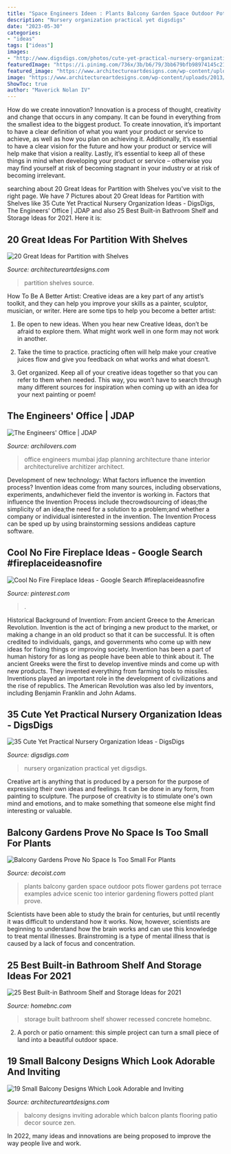 ```yaml
---
title: "Space Engineers Ideen : Plants Balcony Garden Space Outdoor Pots Flower Gardens Pot Terrace Examples Advice Scenic Too Interior Gardening Flowers Potted Plant Prove"
description: "Nursery organization practical yet digsdigs"
date: "2023-05-30"
categories:
- "ideas"
tags: ["ideas"]
images:
- "http://www.digsdigs.com/photos/cute-yet-practical-nursery-organization-ideas-7.jpg"
featuredImage: "https://i.pinimg.com/736x/3b/b6/79/3bb679bfb98974145c217f086a20fc33.jpg"
featured_image: "https://www.architectureartdesigns.com/wp-content/uploads/2013/08/157.jpg"
image: "https://www.architectureartdesigns.com/wp-content/uploads/2013/08/157.jpg"
ShowToc: true
author: "Maverick Nolan IV"
---
```



How do we create innovation?
Innovation is a process of thought, creativity and change that occurs in any company. It can be found in everything from the smallest idea to the biggest product. To create innovation, it’s important to have a clear definition of what you want your product or service to achieve, as well as how you plan on achieving it. Additionally, it’s essential to have a clear vision for the future and how your product or service will help make that vision a reality. Lastly, it’s essential to keep all of these things in mind when developing your product or service – otherwise you may find yourself at risk of becoming stagnant in your industry or at risk of becoming irrelevant.

	

		
searching about 20 Great Ideas for Partition with Shelves you've visit to the right page. We have 7 Pictures about 20 Great Ideas for Partition with Shelves like 35 Cute Yet Practical Nursery Organization Ideas - DigsDigs, The Engineers&#039; Office | JDAP and also 25 Best Built-in Bathroom Shelf and Storage Ideas for 2021. Here it is:
		
    
## 20 Great Ideas For Partition With Shelves

<img loading=lazy src="https://www.architectureartdesigns.com/wp-content/uploads/2013/08/157.jpg" onerror="this.onerror=null;this.src='https://tse4.mm.bing.net/th?id=OIP.snjP9J4o4c5tFLYKrqN2dwHaJ3&amp;pid=15.1';" alt="20 Great Ideas for Partition with Shelves">

_Source: architectureartdesigns.com_

>partition shelves source. 

	

How To Be A Better Artist:
Creative ideas are a key part of any artist’s toolkit, and they can help you improve your skills as a painter, sculptor, musician, or writer. Here are some tips to help you become a better artist:
1. Be open to new ideas. When you hear new Creative Ideas, don’t be afraid to explore them. What might work well in one form may not work in another.

2. Take the time to practice. practicing often will help make your creative juices flow and give you feedback on what works and what doesn’t.

3. Get organized. Keep all of your creative ideas together so that you can refer to them when needed. This way, you won’t have to search through many different sources for inspiration when coming up with an idea for your next painting or poem!

    
## The Engineers&#039; Office | JDAP

<img loading=lazy src="https://cdn.archilovers.com/projects/b_730_3c5e0535-04db-44b7-a0c2-1a85b015443e.jpg" onerror="this.onerror=null;this.src='https://tse4.mm.bing.net/th?id=OIP.jVPmUJthr3rBXwcjAAb-nwHaE8&amp;pid=15.1';" alt="The Engineers&#039; Office | JDAP">

_Source: archilovers.com_

>office engineers mumbai jdap planning architecture thane interior architecturelive architizer architect. 

	

Development of new technology: What factors influence the invention process?
Invention ideas come from many sources, including observations, experiments, andwhichever field the inventor is working in. Factors that influence the Invention Process include thecrowdsourcing of ideas;the simplicity of an idea;the need for a solution to a problem;and whether a company or individual isinterested in the invention. The Invention Process can be sped up by using brainstorming sessions andideas capture software.

    
## Cool No Fire Fireplace Ideas - Google Search #fireplaceideasnofire

<img loading=lazy src="https://i.pinimg.com/736x/3b/b6/79/3bb679bfb98974145c217f086a20fc33.jpg" onerror="this.onerror=null;this.src='https://tse3.mm.bing.net/th?id=OIP.t1oagez6HLrrDFOTY1QM6AHaKS&amp;pid=15.1';" alt="Cool No Fire Fireplace Ideas - Google Search #fireplaceideasnofire">

_Source: pinterest.com_

>. 

	

Historical Background of Invention: From ancient Greece to the American Revolution.
Invention is the act of bringing a new product to the market, or making a change in an old product so that it can be successful. It is often credited to individuals, gangs, and governments who come up with new ideas for fixing things or improving society. Invention has been a part of human history for as long as people have been able to think about it. The ancient Greeks were the first to develop inventive minds and come up with new products. They invented everything from farming tools to missiles. Inventions played an important role in the development of civilizations and the rise of republics. The American Revolution was also led by inventors, including Benjamin Franklin and John Adams.

    
## 35 Cute Yet Practical Nursery Organization Ideas - DigsDigs

<img loading=lazy src="http://www.digsdigs.com/photos/cute-yet-practical-nursery-organization-ideas-7.jpg" onerror="this.onerror=null;this.src='https://tse3.mm.bing.net/th?id=OIP.irrKFQ5GrjkObdWJtiroSAHaLH&amp;pid=15.1';" alt="35 Cute Yet Practical Nursery Organization Ideas - DigsDigs">

_Source: digsdigs.com_

>nursery organization practical yet digsdigs. 

	

Creative art is anything that is produced by a person for the purpose of expressing their own ideas and feelings. It can be done in any form, from painting to sculpture. The purpose of creativity is to stimulate one's own mind and emotions, and to make something that someone else might find interesting or valuable.

    
## Balcony Gardens Prove No Space Is Too Small For Plants

<img loading=lazy src="http://cdn.decoist.com/wp-content/uploads/2013/09/Beautiful-plants-in-a-scenic-outdoor-space.jpg" onerror="this.onerror=null;this.src='https://tse2.mm.bing.net/th?id=OIP.m42n-BNk8I7AeFlo1yMr6wHaK_&amp;pid=15.1';" alt="Balcony Gardens Prove No Space Is Too Small For Plants">

_Source: decoist.com_

>plants balcony garden space outdoor pots flower gardens pot terrace examples advice scenic too interior gardening flowers potted plant prove. 

	

Scientists have been able to study the brain for centuries, but until recently it was difficult to understand how it works. Now, however, scientists are beginning to understand how the brain works and can use this knowledge to treat mental illnesses. Brainstroming is a type of mental illness that is caused by a lack of focus and concentration.

    
## 25 Best Built-in Bathroom Shelf And Storage Ideas For 2021

<img loading=lazy src="https://homebnc.com/homeimg/2018/02/04-built-in-bathroom-shelf-storage-ideas-homebnc.jpg" onerror="this.onerror=null;this.src='https://tse2.mm.bing.net/th?id=OIP.UQ2rYIbtJwsDPHav1taAkwHaLG&amp;pid=15.1';" alt="25 Best Built-in Bathroom Shelf and Storage Ideas for 2021">

_Source: homebnc.com_

>storage built bathroom shelf shower recessed concrete homebnc. 

	

2. A porch or patio ornament: this simple project can turn a small piece of land into a beautiful outdoor space. 

    
## 19 Small Balcony Designs Which Look Adorable And Inviting

<img loading=lazy src="http://www.architectureartdesigns.com/wp-content/uploads/2015/06/10.jpg" onerror="this.onerror=null;this.src='https://tse4.mm.bing.net/th?id=OIP.p45agvQTjPCM9PC0WYD6MwHaNK&amp;pid=15.1';" alt="19 Small Balcony Designs Which Look Adorable and Inviting">

_Source: architectureartdesigns.com_

>balcony designs inviting adorable which balcon plants flooring patio decor source zen. 

	

In 2022, many ideas and innovations are being proposed to improve the way people live and work.

